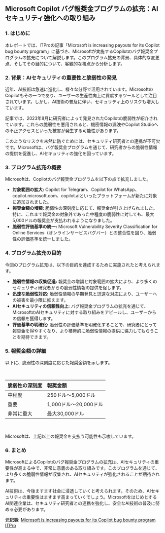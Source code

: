 ## Microsoft Copilot バグ報奨金プログラムの拡充：AIセキュリティ強化への取り組み

### 1. はじめに

本レポートでは、ITProの記事「Microsoft is increasing payouts for its Copilot bug bounty program」に基づき、Microsoftが実施するCopilotのバグ報奨金プログラムの拡充について解説します。このプログラム拡充の背景、具体的な変更点、そしてその目的について、客観的な視点から分析します。

### 2. 背景：AIセキュリティの重要性と脆弱性の発見

近年、AI技術は急速に進化し、様々な分野で活用されています。MicrosoftのCopilotもその一つであり、ユーザーの生産性向上に貢献するツールとして注目されています。しかし、AI技術の普及に伴い、セキュリティ上のリスクも増大しています。

記事では、2023年8月に研究者によって発見されたCopilotの脆弱性が紹介されています。これらの脆弱性を悪用されると、機密情報の漏洩やCopilot Studioへの不正アクセスといった被害が発生する可能性があります。

このようなリスクを未然に防ぐためには、セキュリティ研究者との連携が不可欠です。Microsoftは、バグ報奨金プログラムを通じて、研究者からの脆弱性情報の提供を促進し、AIセキュリティの強化を図っています。

### 3. プログラム拡充の概要

Microsoftは、Copilotのバグ報奨金プログラムを以下の点で拡充しました。

* **対象範囲の拡大:** Copilot for Telegram、Copilot for WhatsApp、copilot.microsoft.com、copilot.aiといったプラットフォームが新たに対象に追加されました。
* **報奨金額の増額:** 脆弱性の深刻度に応じて、報奨金が引き上げられました。特に、これまで報奨金の対象外であった中程度の脆弱性に対しても、最大5,000ドルの報奨金が支払われるようになりました。
* **脆弱性評価基準の統一:** Microsoft Vulnerability Severity Classification for Online Services（オンラインサービスバグバー）との整合性を図り、脆弱性の評価基準を統一しました。

### 4. プログラム拡充の目的

今回のプログラム拡充は、以下の目的を達成するために実施されたと考えられます。

* **脆弱性情報の収集促進:** 報奨金の増額と対象範囲の拡大により、より多くのセキュリティ研究者からの脆弱性情報の提供を促します。
* **迅速な脆弱性対応:** 脆弱性情報の早期発見と迅速な対応により、ユーザーへの被害を最小限に抑えます。
* **AIセキュリティの信頼性向上:** バグ報奨金プログラムの拡充を通じて、MicrosoftのAIセキュリティに対する取り組みをアピールし、ユーザーからの信頼を獲得します。
* **評価基準の明確化:** 脆弱性の評価基準を明確化することで、研究者にとって報奨金を得やすくなり、より積極的に脆弱性情報の提供に協力してもらうことを期待できます。

### 5. 報奨金額の詳細

以下に、脆弱性の深刻度に応じた報奨金額を示します。

<br>

| 脆弱性の深刻度 | 報奨金額 |
| :----------- | :---------------- |
| 中程度 | 250ドル～5,000ドル |
| 重要 | 1,000ドル～20,000ドル |
| 非常に重大 | 最大30,000ドル |

<br>

Microsoftは、上記以上の報奨金を支払う可能性も示唆しています。

### 6. まとめ

MicrosoftによるCopilotのバグ報奨金プログラムの拡充は、AIセキュリティの重要性が高まる中で、非常に意義のある取り組みです。このプログラムを通じて、より多くの脆弱性情報が収集され、AIセキュリティが強化されることが期待されます。

AI技術は、今後ますます社会に浸透していくと考えられます。そのため、AIセキュリティの重要性はますます高まっていくでしょう。MicrosoftをはじめとするAI関連企業は、セキュリティ研究者との連携を強化し、安全なAI技術の普及に努める必要があります。


**元記事:** [Microsoft is increasing payouts for its Copilot bug bounty program ITPro](https://www.itpro.com/security/microsoft-copilot-bug-bounty-program-expansion)